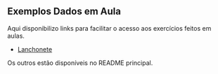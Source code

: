 ## Exemplos Dados em Aula

Aqui disponibilizo links para facilitar o acesso aos exercícios feitos em aulas.

- [Lanchonete](lanchonete/Estabelecimento.java)

Os outros estão disponíveis no README principal.
